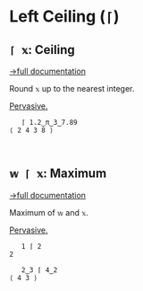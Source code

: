 # Left Ceiling (`⌈`)

## `⌈ 𝕩`: Ceiling
[→full documentation](https://mlochbaum.github.io/BQN/doc/arithmetic.html#additional-arithmetic)

Round `𝕩` up to the nearest integer.

[Pervasive.](https://mlochbaum.github.io/BQN/doc/arithmetic.html#pervasion)

```bqn
   ⌈ 1.2‿π‿3‿7.89
⟨ 2 4 3 8 ⟩



```
## `𝕨 ⌈ 𝕩`: Maximum
[→full documentation](https://mlochbaum.github.io/BQN/doc/arithmetic.html#additional-arithmetic)

Maximum of `𝕨` and `𝕩`.

[Pervasive.](https://mlochbaum.github.io/BQN/doc/arithmetic.html#pervasion)

```bqn
   1 ⌈ 2
2

   2‿3 ⌈ 4‿2
⟨ 4 3 ⟩
```
